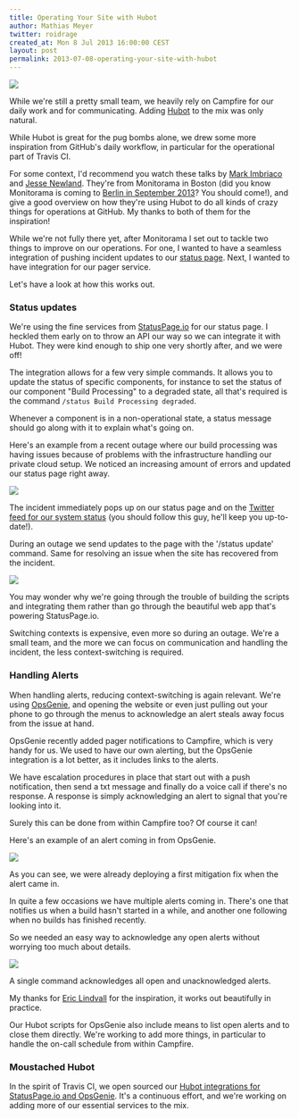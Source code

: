```yaml
---
title: Operating Your Site with Hubot
author: Mathias Meyer
twitter: roidrage
created_at: Mon 8 Jul 2013 16:00:00 CEST
layout: post
permalink: 2013-07-08-operating-your-site-with-hubot
---
```

![](http://s3itch.paperplanes.de/Travis_CI_Status_20130708_114543.jpg)

While we're still a pretty small team, we heavily rely on Campfire for our daily
work and for communicating. Adding [Hubot](https://hubot.github.com) to the mix
was only natural.

While Hubot is great for the pug bombs alone, we drew some more inspiration from
GitHub's daily workflow, in particular for the operational part of Travis CI.

For some context, I'd recommend you watch these talks by [Mark
Imbriaco](http://vimeo.com/67178303) and [Jesse
Newland](http://vimeo.com/67178160). They're from Monitorama in Boston (did you
know Monitorama is coming to [Berlin in September 2013](http://monitorama.eu)?
You should come!), and give a good overview on how they're using Hubot to do all
kinds of crazy things for operations at GitHub. My thanks to both of them for
the inspiration!

While we're not fully there yet, after Monitorama I set out to tackle two
things to improve on our operations. For one, I wanted to have a seamless
integration of pushing incident updates to our [status
page](http://status.travis-ci.com). Next, I wanted to have integration for our
pager service.

Let's have a look at how this works out.

### Status updates

We're using the fine services from [StatusPage.io](http://statuspage.io) for our
status page. I heckled them early on to throw an API our way so we can integrate
it with Hubot. They were kind enough to ship one very shortly after, and we were
off!

The integration allows for a few very simple commands. It allows you to update
the status of specific components, for instance to set the status of our
component "Build Processing" to a degraded state, all that's required is the
command `/status Build Processing degraded`.

Whenever a component is in a non-operational state, a status message should go
along with it to explain what's going on.

Here's an example from a recent outage where our build processing was having
issues because of problems with the infrastructure handling our private cloud
setup. We noticed an increasing amount of errors and updated our status page
right away.

![](http://s3itch.paperplanes.de/open_incident_20130708_110403.png)

The incident immediately pops up on our status page and on the [Twitter feed for
our system status](https://twitter.com/traviscistatus) (you should follow this
guy, he'll keep you up-to-date!).

During an outage we send updates to the page with the '/status update' command.
Same for resolving an issue when the site has recovered from the incident.

![](http://s3itch.paperplanes.de/Screenshot_20130708_110800.png)

You may wonder why we're going through the trouble of building the scripts and
integrating them rather than go through the beautiful web app that's powering
StatusPage.io.

Switching contexts is expensive, even more so during an outage. We're a small
team, and the more we can focus on communication and handling the incident, the
less context-switching is required.

### Handling Alerts

When handling alerts, reducing context-switching is again relevant. We're using
[OpsGenie](http://opsgenie.com), and opening the website or even just pulling out your phone to go
through the menus to acknowledge an alert steals away focus from the issue at
hand.

OpsGenie recently added pager notifications to Campfire, which is very handy for
us. We used to have our own alerting, but the OpsGenie integration is a lot
better, as it includes links to the alerts.

We have escalation procedures in place that start out with a push notification,
then send a txt message and finally do a voice call if there's no response. A
response is simply acknowledging an alert to signal that you're looking into it.

Surely this can be done from within Campfire too? Of course it can!

Here's an example of an alert coming in from OpsGenie.

![](http://s3itch.paperplanes.de/Screenshot_20130708_112723.png)

As you can see, we were already deploying a first mitigation fix when the alert
came in.

In quite a few occasions we have multiple alerts coming in. There's one that
notifies us when a build hasn't started in a while, and another one following
when no builds has finished recently.

So we needed an easy way to acknowledge any open alerts without worrying too
much about details.

![](http://s3itch.paperplanes.de/Screenshot_20130708_113158.png)

A single command acknowledges all open and unacknowledged alerts.

My thanks for [Eric Lindvall](http://twitter.com/lindvall) for the inspiration,
it works out beautifully in practice.

Our Hubot scripts for OpsGenie also include means to list open alerts and to close
them directly. We're working to add more things, in particular to handle the
on-call schedule from within Campfire.

### Moustached Hubot

In the spirit of Travis CI, we open sourced our [Hubot integrations for
StatusPage.io and OpsGenie](https://github.com/travis-ci/moustached-hubot). It's
a continuous effort, and we're working on adding more of our essential services
to the mix.
